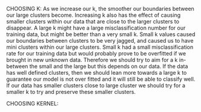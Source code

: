 CHOOSING K:
As we increase our k, the smoother our boundaries between our large clusters become. Increasing k also has the effect of causing smaller clusters within our data that are close to the larger clusters to disappear. A large k might have a large misclassification number for our training data, but might be better than a very small k. Small k values caused our boundaries between clusters to be very jagged, and caused us to have mini clusters within our large clusters. Small k had a small misclassification rate for our training data but would probably prove to be overfitted if we brought in new unknown data. Therefore we should try to aim for a k in-between the small and the large but this depends on our data. If the data has well defined clusters, then we should lean more towards a large k to guarantee our model is not over fitted and it will still be able to classify well. If our data has smaller clusters close to large cluster we should try for a smaller k to try and preserve these smaller clusters.

CHOOSING KERNEL:

